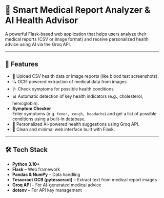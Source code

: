 # 🏥 Smart Medical Report Analyzer & AI Health Advisor

A powerful Flask-based web application that helps users analyze their medical reports (CSV or image format) and receive personalized health advice using AI via the Groq API.

---

## 🚀 Features

- 📁 Upload CSV health data or image reports (like blood test screenshots).
- 🔍 OCR-powered extraction of medical data from images.
-  🩺 Check symptoms for possible health conditions  
- 📊 Automatic detection of key health indicators (e.g., cholesterol, hemoglobin).
- **Symptom Checker**  
  Enter symptoms (e.g. `fever, cough, headache`) and get a list of possible conditions using a built-in database.
- 🧠 Personalized AI-powered health suggestions using Groq API.
- 🧼 Clean and minimal web interface built with Flask.

---

## 🛠️ Tech Stack

- **Python 3.10+**
- **Flask** – Web framework
- **Pandas & NumPy** – Data handling
- **Tesseract OCR (pytesseract)** – Extract text from medical report images
- **Groq API** – For AI-generated medical advice
- **dotenv** – For API key management
